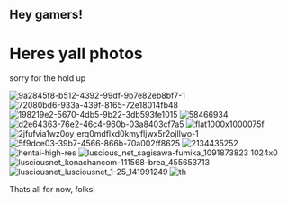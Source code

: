 ## Hey gamers!
# Heres yall photos
sorry for the hold up


![9a2845f8-b512-4392-99df-9b7e82eb8bf7-1](https://user-images.githubusercontent.com/63864204/79586264-e0078a00-809e-11ea-8c0a-ece506fc46f9.jpeg)
![72080bd6-933a-439f-8165-72e18014fb48](https://user-images.githubusercontent.com/63864204/79586763-91a6bb00-809f-11ea-9d57-52379edb317a.jpeg)
![198219e2-5670-4db5-9b22-3db593fe1015](https://user-images.githubusercontent.com/63864204/79586764-91a6bb00-809f-11ea-89ac-5999288e0e0d.jpeg)
![58466934](https://user-images.githubusercontent.com/63864204/79586766-91a6bb00-809f-11ea-965b-d36671c3072a.gif)
![d2e64363-76e2-46c4-960b-03a8403cf7a5](https://user-images.githubusercontent.com/63864204/79586767-91a6bb00-809f-11ea-99c0-7cce78e0a403.jpeg)
![flat1000x1000075f](https://user-images.githubusercontent.com/63864204/79586768-923f5180-809f-11ea-9a4c-69b3ccf73223.jpg)
![2jfufvia1wz0oy_erq0mdflxd0kmyfljwx5r2ojllwo-1](https://user-images.githubusercontent.com/63864204/79586770-923f5180-809f-11ea-8d1a-0f9a53d700e2.jpg)
![5f9dce03-39b7-4566-866b-70a002ff8625](https://user-images.githubusercontent.com/63864204/79586772-923f5180-809f-11ea-98d4-6ddb4754006f.jpeg)
![2134435252](https://user-images.githubusercontent.com/63864204/79697795-c6a73f00-8252-11ea-8c8e-465e45aef34c.png)
![hentai-high-res](https://user-images.githubusercontent.com/63864204/79697796-c73fd580-8252-11ea-835e-53aec31fa957.png)
![luscious_net_sagisawa-fumika_1091873823 1024x0](https://user-images.githubusercontent.com/63864204/79697797-c7d86c00-8252-11ea-8fd0-04f1be67736d.jpg)
![lusciousnet_konachancom-111568-brea_455653713](https://user-images.githubusercontent.com/63864204/79697798-c7d86c00-8252-11ea-91bb-d057a3b3e347.jpg)
![lusciousnet_lusciousnet_1-25_141991249](https://user-images.githubusercontent.com/63864204/79697800-c9099900-8252-11ea-866c-6ab481432445.png)
![th](https://user-images.githubusercontent.com/63864204/79697802-c9a22f80-8252-11ea-9cc5-1a576b4dda0e.jpg)

Thats all for now, folks!
